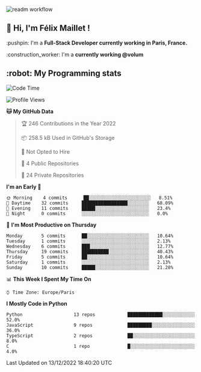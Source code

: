 ![readm workflow](https://github.com/fmaillet24/fmaillet24/actions/workflows/main.yml/badge.svg)

<h2>👋 Hi, I'm Félix Maillet !</h2>

<p>:pushpin: I'm a <strong>Full-Stack Developer currently working in Paris, France.</strong></p>
<p>:construction_worker: I'm a <strong>currently working @volum</strong></p>

<h2>:robot: My Programming stats</h2>

<!--START_SECTION:waka-->
![Code Time](http://img.shields.io/badge/Code%20Time-223%20hrs%2022%20mins-blue)

![Profile Views](http://img.shields.io/badge/Profile%20Views-0-blue)

**🐱 My GitHub Data** 

> 🏆 246 Contributions in the Year 2022
 > 
> 📦 258.5 kB Used in GitHub's Storage 
 > 
> 🚫 Not Opted to Hire
 > 
> 📜 4 Public Repositories 
 > 
> 🔑 24 Private Repositories  
 > 
**I'm an Early 🐤** 

```text
🌞 Morning    4 commits      ██░░░░░░░░░░░░░░░░░░░░░░░   8.51% 
🌆 Daytime    32 commits     █████████████████░░░░░░░░   68.09% 
🌃 Evening    11 commits     █████░░░░░░░░░░░░░░░░░░░░   23.4% 
🌙 Night      0 commits      ░░░░░░░░░░░░░░░░░░░░░░░░░   0.0%

```
📅 **I'm Most Productive on Thursday** 

```text
Monday       5 commits      ██░░░░░░░░░░░░░░░░░░░░░░░   10.64% 
Tuesday      1 commits      ░░░░░░░░░░░░░░░░░░░░░░░░░   2.13% 
Wednesday    6 commits      ███░░░░░░░░░░░░░░░░░░░░░░   12.77% 
Thursday     19 commits     ██████████░░░░░░░░░░░░░░░   40.43% 
Friday       5 commits      ██░░░░░░░░░░░░░░░░░░░░░░░   10.64% 
Saturday     1 commits      ░░░░░░░░░░░░░░░░░░░░░░░░░   2.13% 
Sunday       10 commits     █████░░░░░░░░░░░░░░░░░░░░   21.28%

```


📊 **This Week I Spent My Time On** 

```text
⌚︎ Time Zone: Europe/Paris

```

**I Mostly Code in Python** 

```text
Python                   13 repos            █████████████░░░░░░░░░░░░   52.0% 
JavaScript               9 repos             █████████░░░░░░░░░░░░░░░░   36.0% 
TypeScript               2 repos             ██░░░░░░░░░░░░░░░░░░░░░░░   8.0% 
C                        1 repo              █░░░░░░░░░░░░░░░░░░░░░░░░   4.0%

```



 Last Updated on 13/12/2022 18:40:20 UTC
<!--END_SECTION:waka-->
